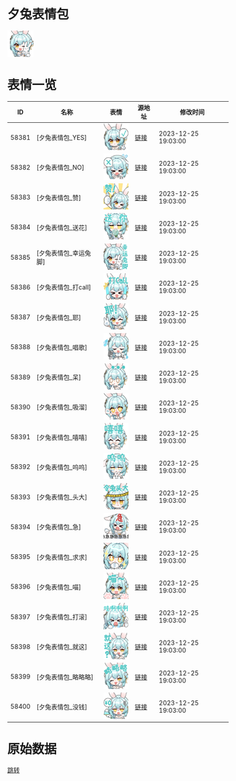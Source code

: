 # 夕兔表情包

<img src="./cover.png" height="60" alt="cover" />

# 表情一览

|ID|名称|表情|源地址|修改时间|
|----|----|----|----|----|
|58381|[夕兔表情包_YES]|<img src="./pic/058381_%5B夕兔表情包_YES%5D.png" height="60" alt="YES"/>|[链接](https://i0.hdslb.com/bfs/garb/88073f546e42bdf08af485ac62f029646d066f39.png)|2023-12-25 19:03:00|
|58382|[夕兔表情包_NO]|<img src="./pic/058382_%5B夕兔表情包_NO%5D.png" height="60" alt="NO"/>|[链接](https://i0.hdslb.com/bfs/garb/d3bb5eaaf87e7709918d9fd8150594c12548b1ae.png)|2023-12-25 19:03:00|
|58383|[夕兔表情包_赞]|<img src="./pic/058383_%5B夕兔表情包_赞%5D.png" height="60" alt="赞"/>|[链接](https://i0.hdslb.com/bfs/garb/a3b9854e69529b046983edc15b8256ba10c388b1.png)|2023-12-25 19:03:00|
|58384|[夕兔表情包_送花]|<img src="./pic/058384_%5B夕兔表情包_送花%5D.png" height="60" alt="送花"/>|[链接](https://i0.hdslb.com/bfs/garb/2c1498272252d7176e79ba349c0e3eed46b3e327.png)|2023-12-25 19:03:00|
|58385|[夕兔表情包_幸运兔脚]|<img src="./pic/058385_%5B夕兔表情包_幸运兔脚%5D.png" height="60" alt="幸运兔脚"/>|[链接](https://i0.hdslb.com/bfs/garb/9c0d9864aa61a78f36e126965f5e22708d15c854.png)|2023-12-25 19:03:00|
|58386|[夕兔表情包_打call]|<img src="./pic/058386_%5B夕兔表情包_打call%5D.png" height="60" alt="打call"/>|[链接](https://i0.hdslb.com/bfs/garb/341c2e1caf386d32c522cd0c77d61a8618818dce.png)|2023-12-25 19:03:00|
|58387|[夕兔表情包_耶]|<img src="./pic/058387_%5B夕兔表情包_耶%5D.png" height="60" alt="耶"/>|[链接](https://i0.hdslb.com/bfs/garb/93cdb9e104c8c2da68403eff0328b713066b8fcf.png)|2023-12-25 19:03:00|
|58388|[夕兔表情包_唱歌]|<img src="./pic/058388_%5B夕兔表情包_唱歌%5D.png" height="60" alt="唱歌"/>|[链接](https://i0.hdslb.com/bfs/garb/37b709b73310079ca5aacba220928866589f68c6.png)|2023-12-25 19:03:00|
|58389|[夕兔表情包_呆]|<img src="./pic/058389_%5B夕兔表情包_呆%5D.png" height="60" alt="呆"/>|[链接](https://i0.hdslb.com/bfs/garb/9195faa22d2ede06d3d3d5bbba55a61696a5115b.png)|2023-12-25 19:03:00|
|58390|[夕兔表情包_吸溜]|<img src="./pic/058390_%5B夕兔表情包_吸溜%5D.png" height="60" alt="吸溜"/>|[链接](https://i0.hdslb.com/bfs/garb/1a472f4b2b383c9e152e76e7731848fa12713320.png)|2023-12-25 19:03:00|
|58391|[夕兔表情包_嘻嘻]|<img src="./pic/058391_%5B夕兔表情包_嘻嘻%5D.png" height="60" alt="嘻嘻"/>|[链接](https://i0.hdslb.com/bfs/garb/1a013bd7235a860797fb996f53d5a36c64563cf4.png)|2023-12-25 19:03:00|
|58392|[夕兔表情包_呜呜]|<img src="./pic/058392_%5B夕兔表情包_呜呜%5D.png" height="60" alt="呜呜"/>|[链接](https://i0.hdslb.com/bfs/garb/07734ad58f347143725e64d72466065f282b8f4e.png)|2023-12-25 19:03:00|
|58393|[夕兔表情包_头大]|<img src="./pic/058393_%5B夕兔表情包_头大%5D.png" height="60" alt="头大"/>|[链接](https://i0.hdslb.com/bfs/garb/835c4732479c91ad1ad952a64ad2c4719469f739.png)|2023-12-25 19:03:00|
|58394|[夕兔表情包_急]|<img src="./pic/058394_%5B夕兔表情包_急%5D.png" height="60" alt="急"/>|[链接](https://i0.hdslb.com/bfs/garb/e1e87f6e84c9ddf41fd49f95b865cdb436f91131.png)|2023-12-25 19:03:00|
|58395|[夕兔表情包_求求]|<img src="./pic/058395_%5B夕兔表情包_求求%5D.png" height="60" alt="求求"/>|[链接](https://i0.hdslb.com/bfs/garb/06f390751a409e79c6f9cce585e3f2bc5e78f549.png)|2023-12-25 19:03:00|
|58396|[夕兔表情包_喵]|<img src="./pic/058396_%5B夕兔表情包_喵%5D.png" height="60" alt="喵"/>|[链接](https://i0.hdslb.com/bfs/garb/7b1d8baff0cdc71e32237203c1f1315cf6c75254.png)|2023-12-25 19:03:00|
|58397|[夕兔表情包_打滚]|<img src="./pic/058397_%5B夕兔表情包_打滚%5D.png" height="60" alt="打滚"/>|[链接](https://i0.hdslb.com/bfs/garb/63bd49fe889887e7d45250e0db5c1d0927da459d.png)|2023-12-25 19:03:00|
|58398|[夕兔表情包_就这]|<img src="./pic/058398_%5B夕兔表情包_就这%5D.png" height="60" alt="就这"/>|[链接](https://i0.hdslb.com/bfs/garb/5b441ee4aaa58eae810a3ac9185e0ead382f5d52.png)|2023-12-25 19:03:00|
|58399|[夕兔表情包_略略略]|<img src="./pic/058399_%5B夕兔表情包_略略略%5D.png" height="60" alt="略略略"/>|[链接](https://i0.hdslb.com/bfs/garb/84906ba08ee188e5340bfeb0f6309530310674a6.png)|2023-12-25 19:03:00|
|58400|[夕兔表情包_没钱]|<img src="./pic/058400_%5B夕兔表情包_没钱%5D.png" height="60" alt="没钱"/>|[链接](https://i0.hdslb.com/bfs/garb/17f399e9fa3bc0d1de2b17585028adb1e83f1d20.png)|2023-12-25 19:03:00|

# 原始数据

[跳转](./raw.json)

